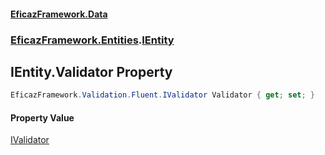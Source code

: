 #### [EficazFramework.Data](EficazFrameworkData.md 'EficazFramework Data')
### [EficazFramework.Entities](EficazFrameworkData.md#EficazFramework.Entities 'EficazFramework.Entities').[IEntity](EficazFramework.Entities/IEntity.md 'EficazFramework.Entities.IEntity')

## IEntity.Validator Property

```csharp
EficazFramework.Validation.Fluent.IValidator Validator { get; set; }
```

#### Property Value
[IValidator](EficazFramework.Validation.Fluent/IValidator.md 'EficazFramework.Validation.Fluent.IValidator')